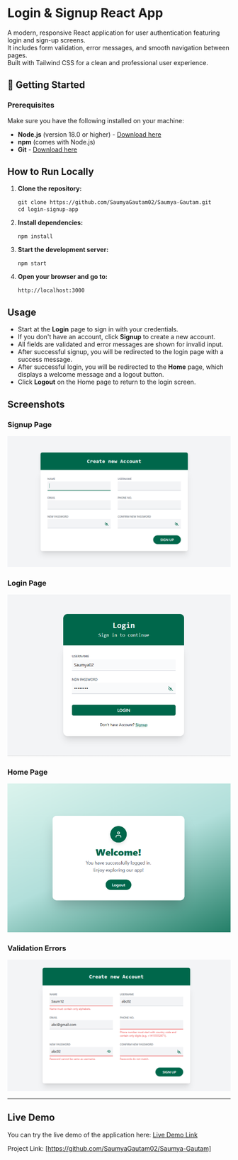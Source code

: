 # Login & Signup React App

A modern, responsive React application for user authentication featuring login and sign-up screens.  
It includes form validation, error messages, and smooth navigation between pages.  
Built with Tailwind CSS for a clean and professional user experience.

## 🚀 Getting Started

### Prerequisites

Make sure you have the following installed on your machine:

- **Node.js** (version 18.0 or higher) - [Download here](https://nodejs.org/)
- **npm**  (comes with Node.js)
- **Git** - [Download here](https://git-scm.com/)


## How to Run Locally

1. **Clone the repository:**
   ```
   git clone https://github.com/SaumyaGautam02/Saumya-Gautam.git
   cd login-signup-app
   ```

2. **Install dependencies:**
   ```
   npm install
   ```

3. **Start the development server:**
   ```
   npm start
   ```

4. **Open your browser and go to:**
   ```
   http://localhost:3000
   ```

## Usage

- Start at the **Login** page to sign in with your credentials.
- If you don't have an account, click **Signup** to create a new account.
- All fields are validated and error messages are shown for invalid input.
- After successful signup, you will be redirected to the login page with a success message.
- After successful login, you will be redirected to the **Home** page, which displays a welcome message and a logout button.
- Click **Logout** on the Home page to return to the login screen.


## Screenshots

### Signup Page
![Signup Page](Screenshots/Signup.png)


### Login Page
![Login Page](Screenshots/Login.png)


### Home Page
![Home Page](Screenshots/Home.png)


### Validation Errors
![Errors](Screenshots/ValidationErrors.png)


---

## Live Demo
You can try the live demo of the application here: [Live Demo Link](https://your-demo-link.com)



Project Link: [https://github.com/SaumyaGautam02/Saumya-Gautam]
